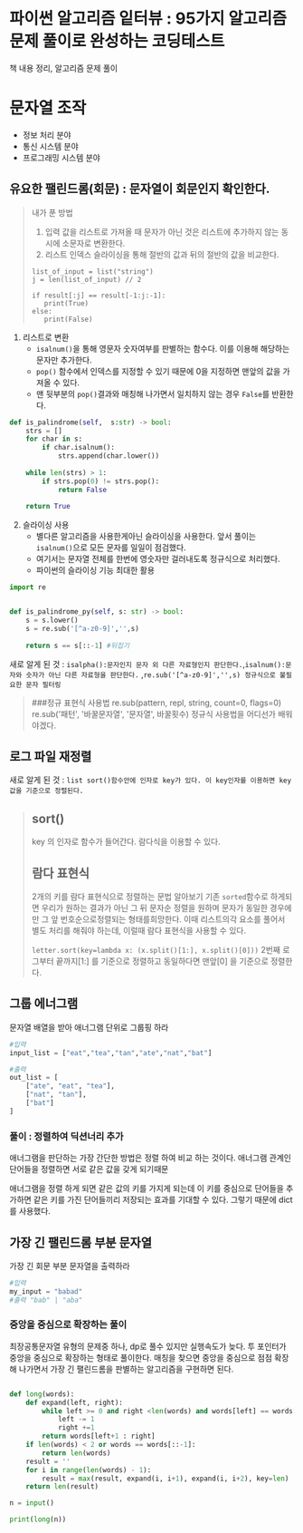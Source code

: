 # 파이썬 알고리즘 잍터뷰 : 95가지 알고리즘 문제 풀이로 완성하는 코딩테스트 

책 내용 정리, 알고리즘 문제 풀이

# 문자열 조작

 * 정보 처리 분야
 * 통신 시스템 분야
 * 프로그래밍 시스템 분야

## 유요한 팰린드롬(회문) : 문자열이 회문인지 확인한다.

>내가 푼 방법 
>1. 입력 값을 리스트로 가져올 때 문자가 아닌 것은 리스트에 추가하지 않는 동시에 
> 소문자로 변환한다.
>2. 리스트 인덱스 슬라이싱을 통해 절반의 값과 뒤의 절반의 값을 비교한다.
> ```text
> list_of_input = list("string")
> j = len(list_of_input) // 2
> 
> if result[:j] == result[-1:j:-1]:
>    print(True)
>else:
>    print(False) 
>```

1. 리스트로 변환 
   * `isalnum()`을 통해 영문자 숫자여부를 판별하는 함수다. 이를 이용해 해당하는 문자만 추가한다.
   * `pop()` 함수에서 인덱스를 지정할 수 있기 때문에 0을 지정하면 맨앞의 값을 가져올 수 있다.
   * 맨 뒷부분의 `pop()`결과와 매칭해 나가면서 일치하지 않는 경우 `False`를 반환한다.
```python
def is_palindrome(self,  s:str) -> bool:
    strs = []
    for char in s:
        if char.isalnum():
            strs.append(char.lower())
    
    while len(strs) > 1:
        if strs.pop(0) != strs.pop():
            return False
   
    return True
```

2. 슬라이싱 사용
   * 별다른 알고리즘을 사용한게아닌 슬라이싱을 사용한다. 앞서 풀이는 `isalnum()`으로 모든 문자를 일일이 점검했다. 
   * 여기서는 문자열 전체를 한번에 영숫자만 걸러내도록 정규식으로 처리했다.
   * 파이썬의 슬라이싱 기능 최대한 활용

```python
import re


def is_palindrome_py(self, s: str) -> bool:
    s = s.lower()
    s = re.sub('[^a-z0-9]','',s)
    
    return s == s[::-1] #뒤집기
```

새로 알게 된 것 : `isalpha():문자인지 문자 외 다른 자료형인지 판단한다.`,`isalnum():문자와 숫자가 아닌 다른 자료형을 판단한다.`
,`re.sub('[^a-z0-9]','',s) 정규식으로 불필요한 문자 필터링`
> ###정규 표현식 사용법
> re.sub(pattern, repl, string, count=0, flags=0)
> re.sub('패턴', '바꿀문자열', '문자열', 바꿀횟수)
> 정규식 사용법을 어디선가 배워야겠다.

## 로그 파일 재정렬

새로 알게 된 것 : `list sort()함수안에 인자로 key가 있다. 이 key인자를 이용하면 key값을 기준으로 정렬된다.`
>## sort()
> key 의 인자로 함수가 들어간다. 람다식을 이용할 수 있다.
> ## 람다 표현식
> 2개의 키를 람다 표현식으로 정렬하는 문법 알아보기
> 기존 `sorted`함수로 하게되면 우리가 원하는 결과가 아닌 그 뒤 문자순 정렬을 원하며 문자가 동일한 경우에만 그 앞 번호순으로정렬되는 형태를희망한다.
> 이때 리스트의각 요소를 풀어서 별도 처리를 해줘야 하는데, 이럴때 람다 표현식을 사용할 수 있다.
> 
> `letter.sort(key=lambda x: (x.split()[1:], x.split()[0]))`
> 2번째 로그부터 끝까지[1:] 를 기준으로 정렬하고 동일하다면 맨앞[0] 을 기준으로 정렬한다.
> 

## 그룹 에너그램

문자열 배열을 받아 애너그램 단위로 그룹핑 하라

```python
#입력
input_list = ["eat","tea","tan","ate","nat","bat"]
```

```python
#출력
out_list = [
    ["ate", "eat", "tea"],
    ["nat", "tan"],
    ["bat"]
]
```

### 풀이 : 정렬하여 딕션너리 추가

애너그램을 판단하는 가장 간단한 방법은 정렬 하여 비교 하는 것이다. 
애너그램 관계인 단어들을 정렬하면 서로 같은 값을 갖게 되기때문

애너그램을 정렬 하게 되면 같은 값의 키를 가지게 되는데 이 키를 중심으로 단어들을 추가하면 
같은 키를 가진 단어들끼리 저장되는 효과를 기대할 수 있다. 그렇기 때문에 dict를 사용했다.


## 가장 긴 팰린드롬 부분 문자열

가장 긴 회문 부분 문자열을 출력하라

```python
#입력
my_input = "babad"
#출력 "bab" | "aba"
```

### 중앙을 중심으로 확장하는 풀이

최장공통문자열 유형의 문제중 하나, dp로 풀수 있지만 실행속도가 늦다.
투 포인터가 중앙을 중심으로 확장하는 형태로 풀이한다.
매칭을 찾으면 중앙을 중심으로 점점 확장해 나가면서 가장 긴 팰린드롬을 판별하는 알고리즘을 구현하면 된다.

```python

def long(words):
    def expand(left, right):
        while left >= 0 and right <len(words) and words[left] == words[right]:
            left -= 1
            right +=1
        return words[left+1 : right]
    if len(words) < 2 or words == words[::-1]:
        return len(words)
    result = ''
    for i in range(len(words) - 1):
        result = max(result, expand(i, i+1), expand(i, i+2), key=len)
    return len(result)

n = input()

print(long(n))
```


